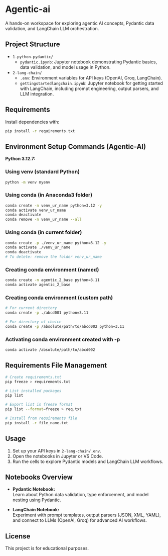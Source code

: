 # Agentic-ai

A hands-on workspace for exploring agentic AI concepts, Pydantic data validation, and LangChain LLM orchestration.

## Project Structure

- `1-python-pydantic/`
  - `pydantic.ipynb`: Jupyter notebook demonstrating Pydantic basics, data validation, and model usage in Python.
- `2-lang-chain/`
  - `.env`: Environment variables for API keys (OpenAI, Groq, LangChain).
  - `gettingstartedlangchain.ipynb`: Jupyter notebook for getting started with LangChain, including prompt engineering, output parsers, and LLM integration.

## Requirements

Install dependencies with:

```sh
pip install -r requirements.txt
```

## Environment Setup Commands (Agentic-AI)

**Python 3.12.7:**

### Using venv (standard Python)
```sh
python -m venv myenv
```

### Using conda (in Anaconda3 folder)
```sh
conda create -n venv_ur_name python=3.12 -y
conda activate venv_ur_name
conda deactivate
conda remove -n venv_ur_name --all
```

### Using conda (in current folder)
```sh
conda create -p ./venv_ur_name python=3.12 -y
conda activate ./venv_ur_name
conda deactivate
# To delete: remove the folder venv_ur_name
```

### Creating conda environment (named)
```sh
conda create -n agentic_2_base python=3.11
conda activate agentic_2_base
```

### Creating conda environment (custom path)
```sh
# For current directory
conda create -p ./abcd001 python=3.11

# For directory of choice
conda create -p /absolute/path/to/abcd002 python=3.11
```

### Activating conda environment created with -p
```sh
conda activate /absolute/path/to/abcd002
```

## Requirements File Management

```sh
# Create requirements.txt
pip freeze > requirements.txt

# List installed packages
pip list

# Export list in freeze format
pip list --format=freeze > req.txt

# Install from requirements file
pip install -r file_name.txt
```

## Usage

1. Set up your API keys in `2-lang-chain/.env`.
2. Open the notebooks in Jupyter or VS Code.
3. Run the cells to explore Pydantic models and LangChain LLM workflows.

## Notebooks Overview

- **Pydantic Notebook:**  
  Learn about Python data validation, type enforcement, and model nesting using Pydantic.

- **LangChain Notebook:**  
  Experiment with prompt templates, output parsers (JSON, XML, YAML), and connect to LLMs (OpenAI, Groq) for advanced AI workflows.

## License

This project is for educational purposes.